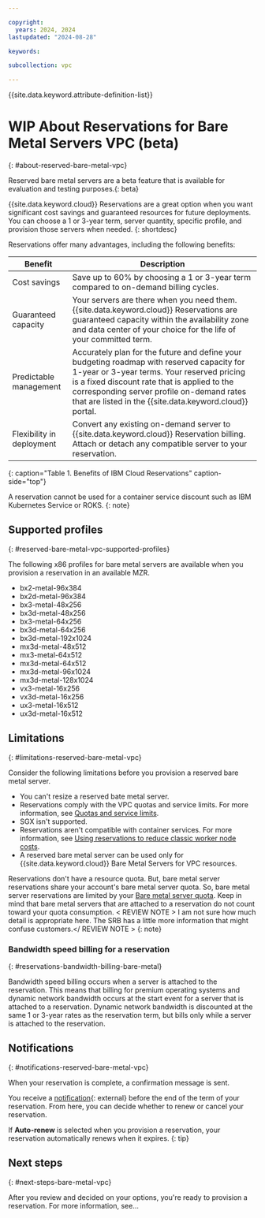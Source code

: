```yaml
---

copyright:
  years: 2024, 2024
lastupdated: "2024-08-28"

keywords:

subcollection: vpc

---
```


{{site.data.keyword.attribute-definition-list}}

# WIP About Reservations for Bare Metal Servers VPC (beta)
{: #about-reserved-bare-metal-vpc}

Reserved bare metal servers are a beta feature that is available for evaluation and testing purposes.{: beta}

{{site.data.keyword.cloud}} Reservations are a great option when you want significant cost savings and guaranteed resources for future deployments. You can choose a 1 or 3-year term, server quantity, specific profile, and provision those servers when needed.
{: shortdesc}

Reservations offer many advantages, including the following benefits:

| Benefit | Description |
| ----- | ----- |
| Cost savings | Save up to 60% by choosing a 1 or 3-year term compared to on-demand billing cycles. |
| Guaranteed capacity | Your servers are there when you need them. {{site.data.keyword.cloud}} Reservations are guaranteed capacity within the availability zone and data center of your choice for the life of your committed term. |
| Predictable management | Accurately plan for the future and define your budgeting roadmap with reserved capacity for 1-year or 3-year terms. Your reserved pricing is a fixed discount rate that is applied to the corresponding server profile on-demand rates that are listed in the {{site.data.keyword.cloud}} portal. |
| Flexibility in deployment | Convert any existing on-demand server to {{site.data.keyword.cloud}} Reservation billing. Attach or detach any compatible server to your reservation. |
{: caption="Table 1. Benefits of IBM Cloud Reservations" caption-side="top"}

A reservation cannot be used for a container service discount such as IBM Kubernetes Service or ROKS.
{: note}

## Supported profiles
{: #reserved-bare-metal-vpc-supported-profiles}

The following x86 profiles for bare metal servers are available when you provision a reservation in an available MZR.

* bx2-metal-96x384
* bx2d-metal-96x384
* bx3-metal-48x256
* bx3d-metal-48x256
* bx3-metal-64x256
* bx3d-metal-64x256
* bx3d-metal-192x1024
* mx3d-metal-48x512
* mx3-metal-64x512
* mx3d-metal-64x512
* mx3d-metal-96x1024
* mx3d-metal-128x1024
* vx3-metal-16x256
* vx3d-metal-16x256
* ux3-metal-16x512
* ux3d-metal-16x512

## Limitations
{: #limitations-reserved-bare-metal-vpc}

Consider the following limitations before you provision a reserved bare metal server.

* You can't resize a reserved bate metal server.
* Reservations comply with the VPC quotas and service limits. For more information, see [Quotas and service limits](/docs/vpc?topic=vpc-quotas).
* SGX isn't supported.
* Reservations aren't compatible with container services. For more information, see [Using reservations to reduce classic worker node costs](/docs/containers?topic=containers-reservations).
* A reserved bare metal server can be used only for {{site.data.keyword.cloud}} Bare Metal Servers for VPC resources.

Reservations don't have a resource quota. But, bare metal server reservations share your account's bare metal server quota. So, bare metal server reservations are limited by your [Bare metal server quota](/docs/vpc?topic=vpc-quotas#vsi-quotas). Keep in mind that bare metal servers that are attached to a reservation do not count toward your quota consumption. < REVIEW NOTE > I am not sure how much detail is appropriate here. The SRB has a little more information that might confuse customers.</ REVIEW NOTE >
{: note}

### Bandwidth speed billing for a reservation
{: #reservations-bandwidth-billing-bare-metal}

Bandwidth speed billing occurs when a server is attached to the reservation. This means that billing for premium operating systems and dynamic network bandwidth occurs at the start event for a server that is attached to a reservation. Dynamic network bandwidth is discounted at the same 1 or 3-year rates as the reservation term, but bills only while a server is attached to the reservation.

## Notifications
{: #notifications-reserved-bare-metal-vpc}

When your reservation is complete, a confirmation message is sent.

You receive a [notification](https://cloud.ibm.com/user/notifications){: external} before the end of the term of your reservation. From here, you can decide whether to renew or cancel your reservation.

If **Auto-renew** is selected when you provision a reservation, your reservation automatically renews when it expires.
{: tip}

## Next steps
{: #next-steps-bare-metal-vpc}

After you review and decided on your options, you're ready to provision a reservation. For more information, see...
